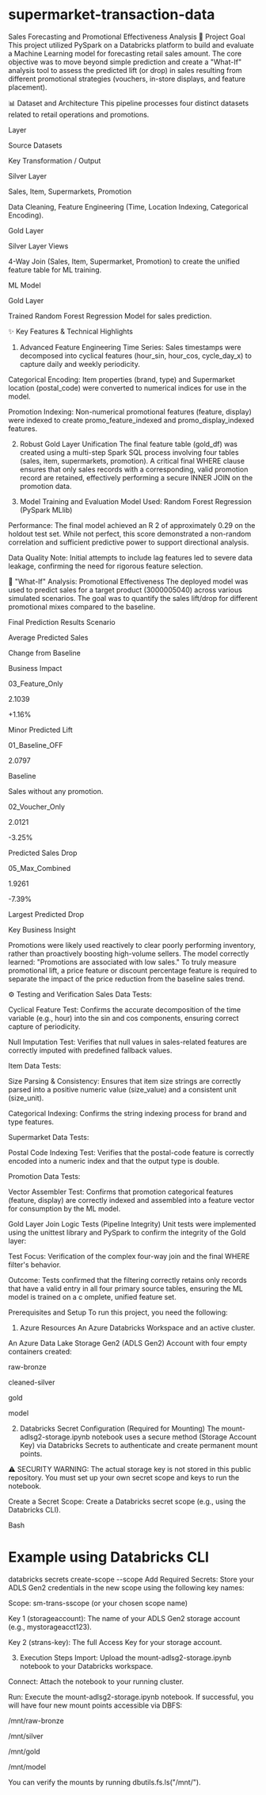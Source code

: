 # supermarket-transaction-data
Sales Forecasting and Promotional Effectiveness Analysis
🎯 Project Goal
This project utilized PySpark on a Databricks platform to build and evaluate a Machine Learning model for forecasting retail sales amount. The core objective was to move beyond simple prediction and create a "What-If" analysis tool to assess the predicted lift (or drop) in sales resulting from different promotional strategies (vouchers, in-store displays, and feature placement).

📊 Dataset and Architecture
This pipeline processes four distinct datasets related to retail operations and promotions.

Layer

Source Datasets

Key Transformation / Output

Silver Layer

Sales, Item, Supermarkets, Promotion

Data Cleaning, Feature Engineering (Time, Location Indexing, Categorical Encoding).

Gold Layer

Silver Layer Views

4-Way Join (Sales, Item, Supermarket, Promotion) to create the unified feature table for ML training.

ML Model

Gold Layer

Trained Random Forest Regression Model for sales prediction.

✨ Key Features & Technical Highlights
1. Advanced Feature Engineering
Time Series: Sales timestamps were decomposed into cyclical features (hour_sin, hour_cos, cycle_day_x) to capture daily and weekly periodicity.

Categorical Encoding: Item properties (brand, type) and Supermarket location (postal_code) were converted to numerical indices for use in the model.

Promotion Indexing: Non-numerical promotional features (feature, display) were indexed to create promo_feature_indexed and promo_display_indexed features.

2. Robust Gold Layer Unification
The final feature table (gold_df) was created using a multi-step Spark SQL process involving four tables (sales, item, supermarkets, promotion). A critical final WHERE clause ensures that only sales records with a corresponding, valid promotion record are retained, effectively performing a secure INNER JOIN on the promotion data.

3. Model Training and Evaluation
Model Used: Random Forest Regression (PySpark MLlib)

Performance: The final model achieved an R 
2
  of approximately 0.29 on the holdout test set. While not perfect, this score demonstrated a non-random correlation and sufficient predictive power to support directional analysis.

Data Quality Note: Initial attempts to include lag features led to severe data leakage, confirming the need for rigorous feature selection.

🚀 "What-If" Analysis: Promotional Effectiveness
The deployed model was used to predict sales for a target product (3000005040) across various simulated scenarios. The goal was to quantify the sales lift/drop for different promotional mixes compared to the baseline.

Final Prediction Results
Scenario

Average Predicted Sales

Change from Baseline

Business Impact

03_Feature_Only

2.1039

+1.16%

Minor Predicted Lift

01_Baseline_OFF

2.0797

Baseline

Sales without any promotion.

02_Voucher_Only

2.0121

-3.25%

Predicted Sales Drop

05_Max_Combined

1.9261

-7.39%

Largest Predicted Drop

Key Business Insight

Promotions were likely used reactively to clear poorly performing inventory, rather than proactively boosting high-volume sellers. The model correctly learned: "Promotions are associated with low sales." To truly measure promotional lift, a price feature or discount percentage feature is required to separate the impact of the price reduction from the baseline sales trend.

⚙️ Testing and Verification
Sales Data Tests:

Cyclical Feature Test: Confirms the accurate decomposition of the time variable (e.g., hour) into the sin and cos components, ensuring correct capture of periodicity.

Null Imputation Test: Verifies that null values in sales-related features are correctly imputed with predefined fallback values.

Item Data Tests:

Size Parsing & Consistency: Ensures that item size strings are correctly parsed into a positive numeric value (size_value) and a consistent unit (size_unit).

Categorical Indexing: Confirms the string indexing process for brand and type features.

Supermarket Data Tests:

Postal Code Indexing Test: Verifies that the postal-code feature is correctly encoded into a numeric index and that the output type is double.

Promotion Data Tests:

Vector Assembler Test: Confirms that promotion categorical features (feature, display) are correctly indexed and assembled into a feature vector for consumption by the ML model.

Gold Layer Join Logic Tests (Pipeline Integrity)
Unit tests were implemented using the unittest library and PySpark to confirm the integrity of the Gold layer:

Test Focus: Verification of the complex four-way join and the final WHERE filter's behavior.

Outcome: Tests confirmed that the filtering correctly retains only records that have a valid entry in all four primary source tables, ensuring the ML model is trained on a c
omplete, unified feature set.

Prerequisites and Setup
To run this project, you need the following:

1. Azure Resources
An Azure Databricks Workspace and an active cluster.

An Azure Data Lake Storage Gen2 (ADLS Gen2) Account with four empty containers created:

raw-bronze

cleaned-silver

gold

model

2. Databricks Secret Configuration (Required for Mounting)
The mount-adlsg2-storage.ipynb notebook uses a secure method (Storage Account Key) via Databricks Secrets to authenticate and create permanent mount points.

⚠️ SECURITY WARNING: The actual storage key is not stored in this public repository. You must set up your own secret scope and keys to run the notebook.

Create a Secret Scope: Create a Databricks secret scope (e.g., using the Databricks CLI).

Bash

# Example using Databricks CLI
databricks secrets create-scope --scope <your-scope-name>
Add Required Secrets: Store your ADLS Gen2 credentials in the new scope using the following key names:

Scope: sm-trans-sscope (or your chosen scope name)

Key 1 (storageaccount): The name of your ADLS Gen2 storage account (e.g., mystorageacct123).

Key 2 (strans-key): The full Access Key for your storage account.

3. Execution Steps
Import: Upload the mount-adlsg2-storage.ipynb notebook to your Databricks workspace.

Connect: Attach the notebook to your running cluster.

Run: Execute the mount-adlsg2-storage.ipynb notebook. If successful, you will have four new mount points accessible via DBFS:

/mnt/raw-bronze

/mnt/silver

/mnt/gold

/mnt/model

You can verify the mounts by running dbutils.fs.ls("/mnt/").